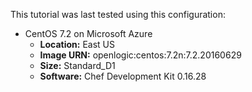 This tutorial was last tested using this configuration:

* CentOS 7.2 on Microsoft Azure
  * **Location:** East US
  * **Image URN:** openlogic:centos:7.2n:7.2.20160629
  * **Size:** Standard_D1
  * **Software:** Chef Development Kit 0.16.28
